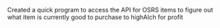 Created a quick program to access the API for OSRS items to figure out what item is currently good to purchase to highAlch for profit

